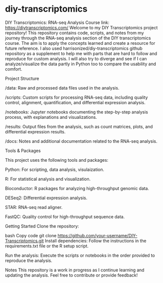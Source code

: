 # diy-transcriptomics
DIY Transcriptomics: RNA-seq Analysis
Course link: https://diytranscriptomics.com/
Welcome to my DIY Transcriptomics project repository! This repository contains code, scripts, and notes from my journey through the RNA-seq analysis section of the DIY transcriptomics course. The aim is to apply the concepts learned and create a resource for future reference. I also used harrisonized/diy-transcriptomics github repository as a supplement to help me with parts that are hard to follow and reproduce for custom analysis. 
I will also try to diverge and see if I can analyze/visualize the data partly in Python too to compare the usability and comfort. 


Project Structure

/data: Raw and processed data files used in the analysis.

/scripts: Custom scripts for processing RNA-seq data, including quality control, alignment, quantification, and differential expression analysis.

/notebooks: Jupyter notebooks documenting the step-by-step analysis process, with explanations and visualizations.

/results: Output files from the analysis, such as count matrices, plots, and differential expression results.

/docs: Notes and additional documentation related to the RNA-seq analysis.

Tools & Packages

This project uses the following tools and packages:

Python: For scripting, data analysis, visulaization.

R: For statistical analysis and visualization.

Bioconductor: R packages for analyzing high-throughput genomic data.

DESeq2: Differential expression analysis.

STAR: RNA-seq read aligner.

FastQC: Quality control for high-throughput sequence data.

Getting Started
Clone the repository:

bash
Copy code
git clone https://github.com/your-username/DIY-Transcriptomics.git
Install dependencies:
Follow the instructions in the requirements.txt file or the R setup script.

Run the analysis:
Execute the scripts or notebooks in the order provided to reproduce the analysis.

Notes
This repository is a work in progress as I continue learning and updating the analysis.
Feel free to contribute or provide feedback!


